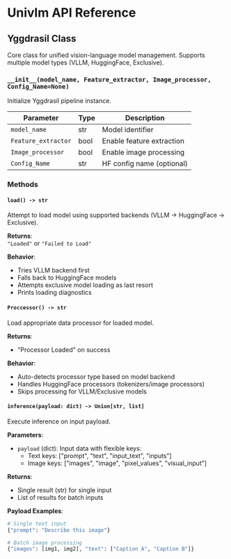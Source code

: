 # Univlm API Reference

## Yggdrasil Class

Core class for unified vision-language model management. Supports multiple model types (VLLM, HuggingFace, Exclusive).

### `__init__(model_name, Feature_extractor, Image_processor, Config_Name=None)`

Initialize Yggdrasil pipeline instance.

| Parameter           | Type    | Description                              |
|---------------------|---------|------------------------------------------|
| `model_name`        | str     | Model identifier                         |
| `Feature_extractor` | bool    | Enable feature extraction                |
| `Image_processor`   | bool    | Enable image processing                  |
| `Config_Name`       | str     | HF config name (optional)                | 

### Methods

#### `load() -> str`
Attempt to load model using supported backends (VLLM → HuggingFace → Exclusive).

**Returns**:  
`"Loaded"` or `"Failed to Load"`

**Behavior**:
- Tries VLLM backend first
- Falls back to HuggingFace models
- Attempts exclusive model loading as last resort
- Prints loading diagnostics

#### `Proccessor() -> str`
Load appropriate data processor for loaded model.

**Returns**:
- "Processor Loaded" on success

**Behavior**:
- Auto-detects processor type based on model backend
- Handles HuggingFace processors (tokenizers/image processors)
- Skips processing for VLLM/Exclusive models

#### `inference(payload: dict) -> Union[str, list]`
Execute inference on input payload.

**Parameters**:
- `payload` (dict): Input data with flexible keys:
  - Text keys: ["prompt", "text", "input_text", "inputs"]
  - Image keys: ["images", "image", "pixel_values", "visual_input"]

**Returns**:
- Single result (str) for single input
- List of results for batch inputs

**Payload Examples**:
```python
# Single text input
{"prompt": "Describe this image"}

# Batch image processing 
{"images": [img1, img2], "text": ["Caption A", "Caption B"]}
